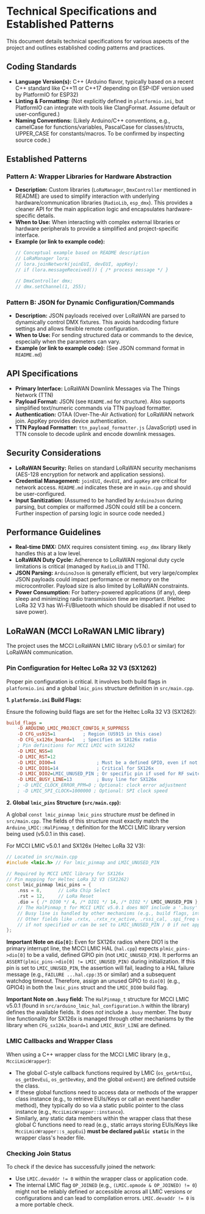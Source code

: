 # Technical Specifications and Established Patterns

This document details technical specifications for various aspects of the project and outlines established coding patterns and practices.

## Coding Standards

*   **Language Version(s):** C++ (Arduino flavor, typically based on a recent C++ standard like C++11 or C++17 depending on ESP-IDF version used by PlatformIO for ESP32)
*   **Linting & Formatting:** (Not explicitly defined in `platformio.ini`, but PlatformIO can integrate with tools like ClangFormat. Assume default or user-configured.)
*   **Naming Conventions:** (Likely Arduino/C++ conventions, e.g., camelCase for functions/variables, PascalCase for classes/structs, UPPER_CASE for constants/macros. To be confirmed by inspecting source code.)

## Established Patterns

### Pattern A: Wrapper Libraries for Hardware Abstraction

*   **Description:** Custom libraries (`LoRaManager`, `DmxController` mentioned in README) are used to simplify interaction with underlying hardware/communication libraries (`RadioLib`, `esp_dmx`). This provides a cleaner API for the main application logic and encapsulates hardware-specific details.
*   **When to Use:** When interacting with complex external libraries or hardware peripherals to provide a simplified and project-specific interface.
*   **Example (or link to example code):**
    ```cpp
    // Conceptual example based on README description
    // LoRaManager lora;
    // lora.joinNetwork(joinEUI, devEUI, appKey);
    // if (lora.messageReceived()) { /* process message */ }

    // DmxController dmx;
    // dmx.setChannel(1, 255);
    ```

### Pattern B: JSON for Dynamic Configuration/Commands

*   **Description:** JSON payloads received over LoRaWAN are parsed to dynamically control DMX fixtures. This avoids hardcoding fixture settings and allows flexible remote configuration.
*   **When to Use:** For sending structured data or commands to the device, especially when the parameters can vary.
*   **Example (or link to example code):** (See JSON command format in `README.md`)

## API Specifications

*   **Primary Interface:** LoRaWAN Downlink Messages via The Things Network (TTN)
*   **Payload Format:** JSON (see `README.md` for structure). Also supports simplified text/numeric commands via TTN payload formatter.
*   **Authentication:** OTAA (Over-The-Air Activation) for LoRaWAN network join. AppKey provides device authentication.
*   **TTN Payload Formatter:** `ttn_payload_formatter.js` (JavaScript) used in TTN console to decode uplink and encode downlink messages.

## Security Considerations

*   **LoRaWAN Security:** Relies on standard LoRaWAN security mechanisms (AES-128 encryption for network and application sessions).
*   **Credential Management:** `joinEUI`, `devEUI`, and `appKey` are critical for network access. `README.md` indicates these are in `main.cpp` and should be user-configured.
*   **Input Sanitization:** (Assumed to be handled by `ArduinoJson` during parsing, but complex or malformed JSON could still be a concern. Further inspection of parsing logic in source code needed.)

## Performance Guidelines

*   **Real-time DMX:** DMX requires consistent timing. `esp_dmx` library likely handles this at a low level.
*   **LoRaWAN Duty Cycle:** Adherence to LoRaWAN regional duty cycle limitations is critical (managed by `RadioLib` and TTN).
*   **JSON Parsing:** `ArduinoJson` is generally efficient, but very large/complex JSON payloads could impact performance or memory on the microcontroller. Payload size is also limited by LoRaWAN constraints.
*   **Power Consumption:** For battery-powered applications (if any), deep sleep and minimizing radio transmission time are important. (Heltec LoRa 32 V3 has Wi-Fi/Bluetooth which should be disabled if not used to save power).

## LoRaWAN (MCCI LoRaWAN LMIC library)

The project uses the MCCI LoRaWAN LMIC library (v5.0.1 or similar) for LoRaWAN communication.

### Pin Configuration for Heltec LoRa 32 V3 (SX1262)

Proper pin configuration is critical. It involves both build flags in `platformio.ini` and a global `lmic_pins` structure definition in `src/main.cpp`.

**1. `platformio.ini` Build Flags:**

Ensure the following build flags are set for the Heltec LoRa 32 V3 (SX1262):
```ini
build_flags =
    -D ARDUINO_LMIC_PROJECT_CONFIG_H_SUPPRESS
    -D CFG_us915=1          ; Region (US915 in this case)
    -D CFG_sx126x_board=1   ; Specifies an SX126x radio
    ; Pin definitions for MCCI LMIC with SX1262
    -D LMIC_NSS=8
    -D LMIC_RST=12
    -D LMIC_DIO0=4               ; Must be a defined GPIO, even if not actively used for SX126x interrupts (e.g., GPIO4)
    -D LMIC_DIO1=14              ; Critical for SX126x
    -D LMIC_DIO2=LMIC_UNUSED_PIN ; Or specific pin if used for RF switch
    -D LMIC_BUSY_LINE=13         ; Busy line for SX126x
    ; -D LMIC_CLOCK_ERROR_PPM=0 ; Optional: clock error adjustment
    ; -D LMIC_SPI_CLOCK=1000000 ; Optional: SPI clock speed
```

**2. Global `lmic_pins` Structure (`src/main.cpp`):**

A global `const lmic_pinmap lmic_pins` structure *must* be defined in `src/main.cpp`. The fields of this structure must exactly match the `Arduino_LMIC::HalPinmap_t` definition for the MCCI LMIC library version being used (v5.0.1 in this case).

For MCCI LMIC v5.0.1 and SX126x (Heltec LoRa 32 V3):
```cpp
// Located in src/main.cpp
#include <lmic.h> // For lmic_pinmap and LMIC_UNUSED_PIN

// Required by MCCI LMIC library for SX126x
// Pin mapping for Heltec LoRa 32 V3 (SX1262)
const lmic_pinmap lmic_pins = {
    .nss = 8,      // LoRa Chip Select
    .rst = 12,     // LoRa Reset
    .dio = { /* DIO0 */ 4, /* DIO1 */ 14, /* DIO2 */ LMIC_UNUSED_PIN }, // DIO0 must be a defined GPIO (e.g., GPIO4)
    // The HalPinmap_t for MCCI LMIC v5.0.1 does NOT include a '.busy' member directly.
    // Busy line is handled by other mechanisms (e.g., build flags, internal DIO usage).
    // Other fields like .rxtx, .rxtx_rx_active, .rssi_cal, .spi_freq will use defaults
    // if not specified or can be set to LMIC_UNUSED_PIN / 0 if not applicable.
};
```
**Important Note on `dio[0]`:** Even for SX126x radios where DIO1 is the primary interrupt line, the MCCI LMIC HAL (`hal.cpp`) expects `plmic_pins->dio[0]` to be a valid, defined GPIO pin (not `LMIC_UNUSED_PIN`). It performs an `ASSERT(plmic_pins->dio[0] != LMIC_UNUSED_PIN)` during initialization. If this pin is set to `LMIC_UNUSED_PIN`, the assertion will fail, leading to a HAL failure message (e.g., `FAILURE ...hal.cpp:35` or similar) and a subsequent watchdog timeout. Therefore, assign an unused GPIO to `dio[0]` (e.g., GPIO4) in both the `lmic_pins` struct and the `LMIC_DIO0` build flag.

**Important Note on `.busy` field:** The `HalPinmap_t` structure for MCCI LMIC v5.0.1 (found in `src/arduino_lmic_hal_configuration.h` within the library) defines the available fields. It does *not* include a `.busy` member. The busy line functionality for SX126x is managed through other mechanisms by the library when `CFG_sx126x_board=1` and `LMIC_BUSY_LINE` are defined.

### LMIC Callbacks and Wrapper Class

When using a C++ wrapper class for the MCCI LMIC library (e.g., `McciLmicWrapper`):
*   The global C-style callback functions required by LMIC (`os_getArtEui`, `os_getDevEui`, `os_getDevKey`, and the global `onEvent`) are defined outside the class.
*   If these global functions need to access data or methods of the wrapper class instance (e.g., to retrieve EUIs/Keys or call an event handler method), they typically do so via a static public pointer to the class instance (e.g., `McciLmicWrapper::instance`).
*   Similarly, any static data members within the wrapper class that these global C functions need to read (e.g., static arrays storing EUIs/Keys like `McciLmicWrapper::s_appEui`) **must be declared `public static`** in the wrapper class's header file.

### Checking Join Status

To check if the device has successfully joined the network:
*   Use `LMIC.devaddr != 0` within the wrapper class or application code.
*   The internal LMIC flag `OP_JOINED` (e.g., `(LMIC.opmode & OP_JOINED) != 0`) might not be reliably defined or accessible across all LMIC versions or configurations and can lead to compilation errors. `LMIC.devaddr != 0` is a more portable check. 